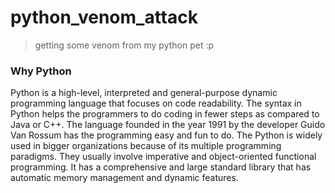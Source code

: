 # python_venom_attack
> getting some venom from my python pet :p

### Why Python

Python is a high-level, interpreted and general-purpose dynamic programming language that focuses on code readability. The syntax in Python helps the programmers to do coding in fewer steps as compared to Java or C++. The language founded in the year 1991 by the developer Guido Van Rossum has the programming easy and fun to do. The Python is widely used in bigger organizations because of its multiple programming paradigms. They usually involve imperative and object-oriented functional programming. It has a comprehensive and large standard library that has automatic memory management and dynamic features.
